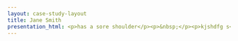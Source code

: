 ```yaml
---
layout: case-study-layout
title: Jane Smith
presentation_html: <p>has a sore shoulder</p><p>&nbsp;</p><p>kjshdfg s</p><p>kjshdfg ksdjf</p>
---
```


